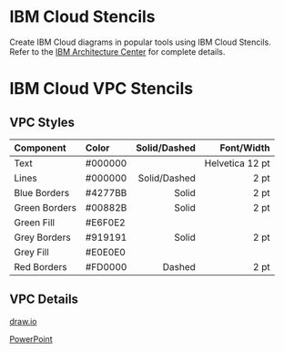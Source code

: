 # IBM Cloud Stencils

Create IBM Cloud diagrams in popular tools using IBM Cloud Stencils.  
Refer to the [IBM Architecture Center](https://www.ibm.com/cloud/garage/architectures/edit) for complete details.

# IBM Cloud VPC Stencils

## VPC Styles

| Component | Color | Solid/Dashed | Font/Width |
| :--- | :--- | ---: | ---: |
| Text | #000000 | | Helvetica 12 pt |
| Lines | #000000 | Solid/Dashed | 2 pt |
| Blue Borders | #4277BB | Solid | 2 pt |
| Green Borders | #00882B | Solid | 2 pt |
| Green Fill | #E6F0E2 | | |
| Grey Borders | #919191 | Solid | 2 pt |
| Grey Fill | #E0E0E0 | | |
| Red Borders | #FD0000 | Dashed | 2 pt |

## VPC Details

[draw.io](/drawio/drawio.md)

[PowerPoint](/powerpoint/powerpoint.md)
